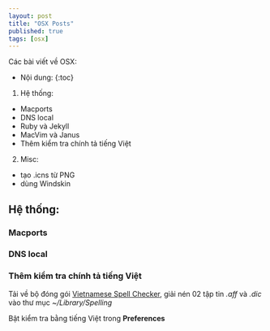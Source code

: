 ```yaml
---
layout: post
title: "OSX Posts"
published: true
tags: [osx]
---
```


Các bài viết về OSX:

* Nội dung:
{:toc}

1. Hệ thống:
- Macports
- DNS local
- Ruby và Jekyll
- MacVim và Janus
- Thêm kiểm tra chính tả tiếng Việt

2. Misc:
- tạo .icns từ PNG
- dùng Windskin

## Hệ thống:

### Macports

### DNS local

### Thêm kiểm tra chính tả tiếng Việt

Tải về bộ đóng gói [Vietnamese Spell Checker], giải nén 02 tập tin *.aff* và
*.dic* vào thư mục *~/Library/Spelling*

Bật kiểm tra bằng tiếng Việt trong **Preferences**

[Vietnamese Spell Checker]: https://code.google.com/p/hunspell-spellcheck-vi/
